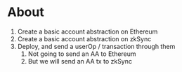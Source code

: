 # About

1. Create a basic account abstraction on Ethereum
2. Create a basic account abstraction on zkSync
3. Deploy, and send a userOp / transaction through them
   1. Not going to send an AA to Ethereum
   2. But we will send an AA tx to zkSync
